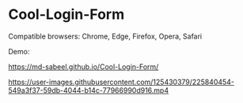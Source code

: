 # Cool-Login-Form
Compatible browsers: Chrome, Edge, Firefox, Opera, Safari

Demo: 

https://md-sabeel.github.io/Cool-Login-Form/

https://user-images.githubusercontent.com/125430379/225840454-549a3f37-59db-4044-b14c-77966990d916.mp4
